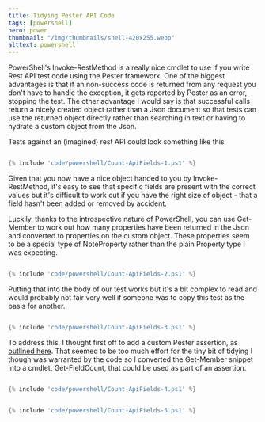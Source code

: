 ```yaml
---
title: Tidying Pester API Code
tags: [powershell]
hero: power
thumbnail: "/img/thumbnails/shell-420x255.webp"
alttext: powershell
---
```


PowerShell's Invoke-RestMethod is a really nice cmdlet to use if you write Rest API test code using the Pester framework. One of the biggest
advantages is that if an non-success code is returned from any request you don't have to handle the exception, it gets reported by Pester
as an error, stopping the test. The other advantage I would say is that successful calls return a nicely created object rather than a Json
document so that tests can use the returned object directly rather than searching in text or having to hydrate a custom object from the Json.

Tests against an (imagined) rest API could look something like this

```powershell

{% include 'code/powershell/Count-ApiFields-1.ps1' %}

```

Given that you now have a nice object handed to you by Invoke-RestMethod, it's easy to see that specific fields are present with the
correct values but it's difficult to work out if you have the right size of object - that a field hasn't been added or removed by accident.

Luckily, thanks to the introspective nature of PowerShell, you can use Get-Member to work out how many properties have been returned in the Json
and converted to properties on the custom object. These properties seem to be a special type of NoteProperty rather than the plain Property
type I was expecting.

```powershell

{% include 'code/powershell/Count-ApiFields-2.ps1' %}

```

Putting that into the body of our test works but it's a bit complex to read and would probably not fair very well if someone was to copy this test
as the basis for another.

```powershell

{% include 'code/powershell/Count-ApiFields-3.ps1' %}

```

To address this, I thought first off to add a custom Pester assertion, as <a href="https://mathieubuisson.github.io/pester-custom-assertions/">outlined here</a>. That seemed to
be too much effort for the tiny bit of tidying I though was warranted by the code so I converted the Get-Member snippet into a cmdlet, Get-FieldCount,
that could be used as part of an assertion.

```powershell

{% include 'code/powershell/Count-ApiFields-4.ps1' %}

```

```powershell

{% include 'code/powershell/Count-ApiFields-5.ps1' %}

```
